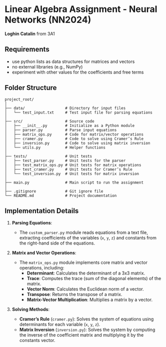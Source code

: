 # Linear Algebra Assignment - Neural Networks (NN2024)
 **Loghin Catalin** from 3A1

## Requirements
- use python lists as data structures for matrices and vectors
- no external libraries (e.g., NumPy)
- experiment with other values for the coefficients and free terms

## Folder Structure
```
project_root/
│
├── data/                  # Directory for input files
│   └── test_input.txt     # Test input file for parsing equations
│
├── src/                   # Source code
│   ├── __init__.py        # Initialize as a Python module
│   ├── parser.py          # Parse input equations
│   ├── matrix_ops.py      # Code for matrix/vector operations
│   ├── cramer.py          # Code to solve using Cramer’s Rule
│   ├── inversion.py       # Code to solve using matrix inversion
│   └── utils.py           # Helper functions
│
├── tests/                 # Unit tests
│   ├── test_parser.py     # Unit tests for the parser
│   ├── test_matrix_ops.py # Unit tests for matrix operations
│   ├── test_cramer.py     # Unit tests for Cramer’s Rule
│   └── test_inversion.py  # Unit tests for matrix inversion
│
├── main.py                # Main script to run the assignment
│
├── .gitignore             # Git ignore file
└── README.md              # Project documentation

```


## Implementation Details
1. **Parsing Equations**:
   - The `custom_parser.py` module reads equations from a text file, extracting coefficients of the variables (`x`, `y`, `z`) and constants from the right-hand side of the equations.
   
2. **Matrix and Vector Operations**:
   - The `matrix_ops.py` module implements core matrix and vector operations, including:
     - **Determinant**: Calculates the determinant of a 3x3 matrix.
     - **Trace**: Computes the trace (sum of the diagonal elements) of the matrix.
     - **Vector Norm**: Calculates the Euclidean norm of a vector.
     - **Transpose**: Returns the transpose of a matrix.
     - **Matrix-Vector Multiplication**: Multiplies a matrix by a vector.

3. **Solving Methods**:
   - **Cramer’s Rule** (`cramer.py`): Solves the system of equations using determinants for each variable (`x`, `y`, `z`).
   - **Matrix Inversion** (`inversion.py`): Solves the system by computing the inverse of the coefficient matrix and multiplying it by the constants vector.
